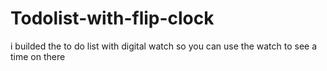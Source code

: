 # Todolist-with-flip-clock
i builded the to do list with digital watch so you can use the watch to see a time on there
